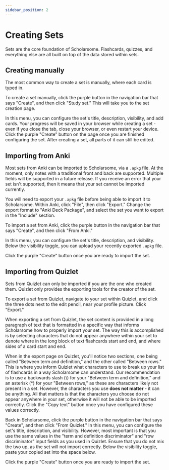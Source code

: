 ```yaml
---
sidebar_position: 2
---
```


# Creating Sets

Sets are the core foundation of Scholarsome. Flashcards, quizzes, and everything else are all built on top of the data stored within sets.

## Creating manually

The most common way to create a set is manually, where each card is typed in.

To create a set manually, click the purple button in the navigation bar that says "Create", and then click "Study set." This will take you to the set creation page.

In this menu, you can configure the set's title, description, visibility, and add cards. Your progress will be saved in your browser while creating a set - even if you close the tab, close your browser, or even restart your device. Click the purple "Create" button on the page once you are finished configuring the set. After creating a set, all parts of it can still be edited.

## Importing from Anki

Most sets from Anki can be imported to Scholarsome, via a `.apkg` file. At the moment, only notes with a traditional front and back are supported. Multiple fields will be supported in a future release.  If you receive an error that your set isn't supported, then it means that your set cannot be imported currently.

You will need to export your `.apkg` file before being able to import it to Scholarsome. Within Anki, click "File", then click "Export." Change the export format to "Anki Deck Package", and select the set you want to export in the "Include" section. 

To import a set from Anki, click the purple button in the navigation bar that says "Create", and then click "From Anki."

In this menu, you can configure the set's title, description, and visibility. Below the visibility toggle, you can upload your recently exported `.apkg` file.

Click the purple "Create" button once you are ready to import the set.

## Importing from Quizlet

Sets from Quizlet can only be imported if you are the one who created them. Quizlet only provides the exporting tools for the creator of the set.

To export a set from Quizlet, navigate to your set within Quizlet, and click the three dots next to the edit pencil, near your profile picture. Click "Export." 

When exporting a set from Quizlet, the set content is provided in a long paragraph of text that is formatted in a specific way that informs Scholarsome how to properly import your set. The way this is accomplished is by selecting characters that do not appear anywhere within your set to denote where in the long block of text flashcards start and end, and where sides of a card start and end.

When in the export page on Quizlet, you'll notice two sections, one being called "Between term and definition," and the other called "Between rows." This is where you inform Quizlet what characters to use to break up your list of flashcards in a way Scholarsome can understand. Our recommendation is to use a backwards slash (\\) for your "Between term and definition," and an asterisk (*) for your "Between rows," as these are characters likely not present in a set. However, the characters you use **does not matter** - it can be anything. All that matters is that the characters you choose do not appear anywhere in your set, otherwise it will not be able to be imported correctly. Click the "Copy text" button once you have configured these values correctly.

Back in Scholarsome, click the purple button in the navigation bar that says "Create", and then click "From Quizlet." In this menu, you can configure the set's title, description, and visibility. However, most important is that you use the same values in the "term and definition discriminator" and "row discriminator" input fields as you used in Quizlet. Ensure that you do not mix the two up, as the set will not import correctly. Below the visibility toggle, paste your copied set into the space below.

Click the purple "Create" button once you are ready to import the set.
